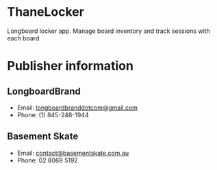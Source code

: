# ThaneLocker
Longboard locker app. Manage board inventory and track sessions with each board
# Publisher information
## LongboardBrand
- Email: longboardbranddotcom@gmail.com
- Phone: (1) 845-248-1944
## Basement Skate
- Email: contact@basementskate.com.au
- Phone: 02 8069 5192
